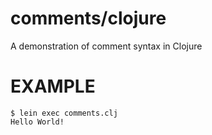 # comments/clojure

A demonstration of comment syntax in Clojure

# EXAMPLE

```
$ lein exec comments.clj
Hello World!
```
